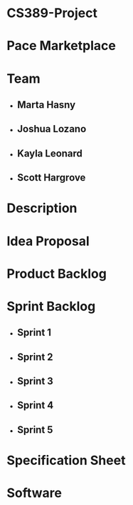 # CS389-Project


# Pace Marketplace

# Team
* ## Marta Hasny 
* ## Joshua Lozano 
* ## Kayla Leonard 
* ## Scott Hargrove

# Description 

# Idea Proposal 

# Product Backlog 

# Sprint Backlog
* ## Sprint 1 
* ## Sprint 2 
* ## Sprint 3 
* ## Sprint 4
* ## Sprint 5 

# Specification Sheet 

# Software #
